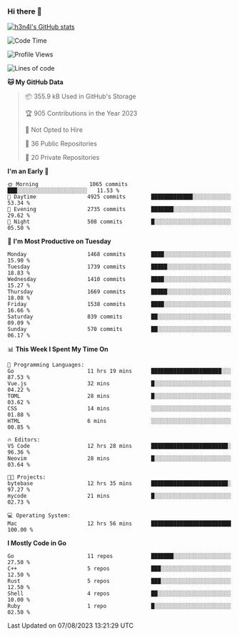 ### Hi there 👋

[![h3n4l's GitHub stats](https://github-readme-stats.vercel.app/api?username=h3n4l&count_private=true&show_icons=true&theme=radical)](https://github.com/h3n4l/github-readme-stats)

<!--START_SECTION:waka-->
![Code Time](http://img.shields.io/badge/Code%20Time-1%2C472%20hrs-blue)

![Profile Views](http://img.shields.io/badge/Profile%20Views-2-blue)

![Lines of code](https://img.shields.io/badge/From%20Hello%20World%20I%27ve%20Written-2.7%20million%20lines%20of%20code-blue)

**🐱 My GitHub Data** 

> 📦 355.9 kB Used in GitHub's Storage 
 > 
> 🏆 905 Contributions in the Year 2023
 > 
> 🚫 Not Opted to Hire
 > 
> 📜 36 Public Repositories 
 > 
> 🔑 20 Private Repositories 
 > 
**I'm an Early 🐤** 

```text
🌞 Morning                1065 commits        ███░░░░░░░░░░░░░░░░░░░░░░   11.53 % 
🌆 Daytime                4925 commits        █████████████░░░░░░░░░░░░   53.34 % 
🌃 Evening                2735 commits        ███████░░░░░░░░░░░░░░░░░░   29.62 % 
🌙 Night                  508 commits         █░░░░░░░░░░░░░░░░░░░░░░░░   05.50 % 
```
📅 **I'm Most Productive on Tuesday** 

```text
Monday                   1468 commits        ████░░░░░░░░░░░░░░░░░░░░░   15.90 % 
Tuesday                  1739 commits        █████░░░░░░░░░░░░░░░░░░░░   18.83 % 
Wednesday                1410 commits        ████░░░░░░░░░░░░░░░░░░░░░   15.27 % 
Thursday                 1669 commits        █████░░░░░░░░░░░░░░░░░░░░   18.08 % 
Friday                   1538 commits        ████░░░░░░░░░░░░░░░░░░░░░   16.66 % 
Saturday                 839 commits         ██░░░░░░░░░░░░░░░░░░░░░░░   09.09 % 
Sunday                   570 commits         ██░░░░░░░░░░░░░░░░░░░░░░░   06.17 % 
```


📊 **This Week I Spent My Time On** 

```text
💬 Programming Languages: 
Go                       11 hrs 19 mins      ██████████████████████░░░   87.53 % 
Vue.js                   32 mins             █░░░░░░░░░░░░░░░░░░░░░░░░   04.22 % 
TOML                     28 mins             █░░░░░░░░░░░░░░░░░░░░░░░░   03.62 % 
CSS                      14 mins             ░░░░░░░░░░░░░░░░░░░░░░░░░   01.88 % 
HTML                     6 mins              ░░░░░░░░░░░░░░░░░░░░░░░░░   00.85 % 

🔥 Editors: 
VS Code                  12 hrs 28 mins      ████████████████████████░   96.36 % 
Neovim                   28 mins             █░░░░░░░░░░░░░░░░░░░░░░░░   03.64 % 

🐱‍💻 Projects: 
bytebase                 12 hrs 35 mins      ████████████████████████░   97.27 % 
mycode                   21 mins             █░░░░░░░░░░░░░░░░░░░░░░░░   02.73 % 

💻 Operating System: 
Mac                      12 hrs 56 mins      █████████████████████████   100.00 % 
```

**I Mostly Code in Go** 

```text
Go                       11 repos            ███████░░░░░░░░░░░░░░░░░░   27.50 % 
C++                      5 repos             ███░░░░░░░░░░░░░░░░░░░░░░   12.50 % 
Rust                     5 repos             ███░░░░░░░░░░░░░░░░░░░░░░   12.50 % 
Shell                    4 repos             ██░░░░░░░░░░░░░░░░░░░░░░░   10.00 % 
Ruby                     1 repo              █░░░░░░░░░░░░░░░░░░░░░░░░   02.50 % 
```




 Last Updated on 07/08/2023 13:21:29 UTC
<!--END_SECTION:waka-->

